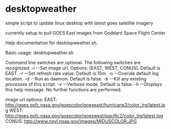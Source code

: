 # desktopweather
simple script to update linux desktop with latest goes satellite imagery

currently setup to pull GOES East images from Goddard Space Flight Center

Help documentation for desktopweather.sh.

Basic usage: desktopweather.sh 

Command line switches are optional. The following switches are recognized.
-i  --Set image url. Options: [EAST, WEST, CONUS]. Default is EAST.
-r  --Set refresh rate value. Default is 15m.
-o  --Overide default log location.
-d  --Run as daemon. Default is false.
-k  --Kill any existing processes of this script.
-v  --Verbose mode. Default is false.
-h  --Displays this help message. No further functions are performed.

image url options:
    EAST: http://goes.gsfc.nasa.gov/goescolor/goeseast/hurricane2/color_lrg/latest.jpg
    WEST: http://goes.gsfc.nasa.gov/goescolor/goeswest/pacific2/color_lrg/latest.jpg
   CONUS: http://www.nnvl.noaa.gov/images/MIDUSCOLOR.JPG

